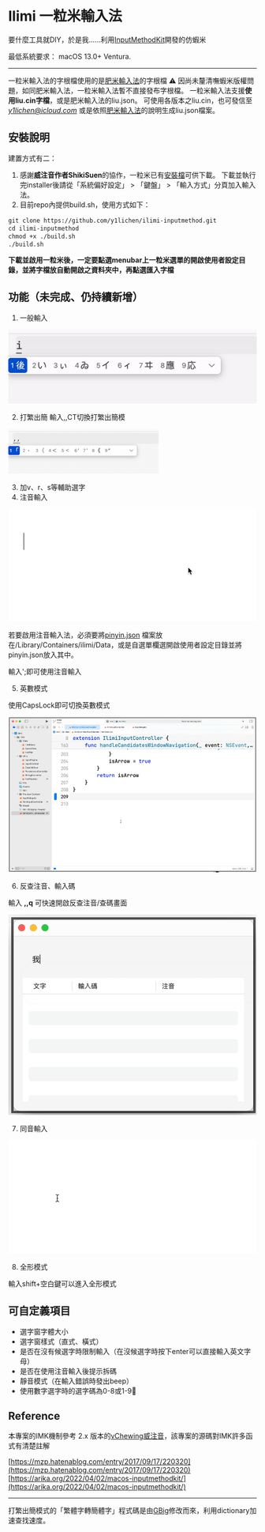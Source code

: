 # Ilimi 一粒米輸入法
要什麼工具就DIY，於是我……利用[InputMethodKit](https://developer.apple.com/documentation/inputmethodkit)開發的仿蝦米

最低系統要求： macOS 13.0+ Ventura.

---

一粒米輸入法的字根檔使用的是[肥米輸入法](https://github.com/shadowjohn/UCL_LIU)的字根檔
⚠️ 因尚未釐清嘸蝦米版權問題，如同肥米輸入法，一粒米輸入法暫不直接發布字根檔。 
一粒米輸入法支援**使用liu.cin字檔**，或是肥米輸入法的liu.json。
可使用各版本之liu.cin，也可發信至  *y1lichen@icloud.com*  或是依照[肥米輸入法](https://github.com/shadowjohn/UCL_LIU)的說明生成liu.json檔案。

## 安裝說明 

建置方式有二：
1. 感謝**威注音作者ShikiSuen**的協作，一粒米已有[安裝檔](https://github.com/y1lichen/ilimi-inputmethod/releases)可供下載。
下載並執行完installer後請從「系統偏好設定」 > 「鍵盤」 > 「輸入方式」分頁加入輸入法。
2. 目前repo內提供build.sh，使用方式如下：
```
git clone https://github.com/y1lichen/ilimi-inputmethod.git
cd ilimi-inputmethod
chmod +x ./build.sh
./build.sh
``` 

**下載並啟用一粒米後，一定要點選menubar上一粒米選單的開啟使用者設定目錄，並將字檔放自動開啟之資料夾中，再點選匯入字檔**

## 功能（未完成、仍持續新增）

1. 一般輸入

![一般輸入](https://github.com/y1lichen/ilimi-inputmethod/blob/main/media/demo01.gif)

2. 打繁出簡
輸入,,CT切換打繁出簡模

![打繁出簡](https://github.com/y1lichen/ilimi-inputmethod/blob/main/media/demo02.gif)
 
3. 加v、r、s等輔助選字
4. 注音輸入

![注音輸入](https://github.com/y1lichen/ilimi-inputmethod/blob/main/media/zhuyin_demo.gif)

若要啟用注音輸入法，必須要將[pinyin.json](https://github.com/y1lichen/ilimi-inputmethod/blob/main/others/pinyin.json)
檔案放在/Library/Containers/ilimi/Data，或是自選單欄選開啟使用者設定目錄並將pinyin.json放入其中。

輸入';即可使用注音輸入

5. 英數模式

使用CapsLock即可切換英數模式

![英數模式](https://github.com/y1lichen/ilimi-inputmethod/blob/main/media/ascii_demo.gif)
 
6. 反查注音、輸入碼

輸入 **,,q** 可快速開啟反查注音/查碼畫面

![反查](https://github.com/y1lichen/ilimi-inputmethod/blob/main/media/demo03.gif)

7. 同音輸入

![同音輸入](https://github.com/y1lichen/ilimi-inputmethod/blob/main/media/demo04.gif)

8. 全形模式

輸入shift+空白鍵可以進入全形模式

## 可自定義項目

- 選字窗字體大小
- 選字窗樣式（直式、橫式）
- 是否在沒有候選字時限制輸入（在沒候選字時按下enter可以直接輸入英文字母）
- 是否在使用注音輸入後提示拆碼
- 靜音模式（在輸入錯誤時發出beep）
- 使用數字選字時的選字碼為0-8或1-9

## Reference

本專案的IMK機制參考 2.x 版本的[vChewing威注音](https://vchewing.github.io/README.html)，該專案的源碼對IMK許多函式有清楚註解

[https://mzp.hatenablog.com/entry/2017/09/17/220320](https://mzp.hatenablog.com/entry/2017/09/17/220320)
[https://arika.org/2022/04/02/macos-inputmethodkit/](https://arika.org/2022/04/02/macos-inputmethodkit/)

---

打繁出簡模式的「繁體字轉簡體字」程式碼是由[GBig](https://github.com/RockfordWei/GBig)修改而來，利用dictionary加速查找速度。
